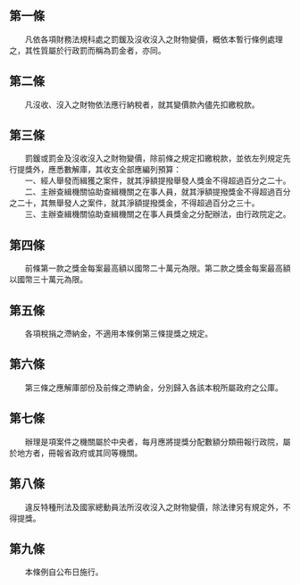 第一條 
-------
　　凡依各項財務法規科處之罰鍰及沒收沒入之財物變價，概依本暫行條例處理之，其性質屬於行政罰而稱為罰金者，亦同。  


第二條 
-------
　　凡沒收、沒入之財物依法應行納稅者，就其變價款內儘先扣繳稅款。  


第三條 
-------
　　罰鍰或罰金及沒收沒入之財物變價，除前條之規定扣繳稅款，並依左列規定先行提獎外，應悉數解庫，其收支全部應編列預算：  
　　一、經人舉發而緝獲之案件，就其淨額提撥舉發人獎金不得超過百分之二十。  
　　二、主辦查緝機關協助查緝機關之在事人員，就其淨額提撥獎金不得超過百分之二十，其無舉發人之案件，就其淨額提撥獎金，不得超過百分之三十。  
　　三、主辦查緝機關協助查緝機關之在事人員獎金之分配辦法，由行政院定之。  


第四條 
-------
　　前條第一款之獎金每案最高額以國幣二十萬元為限。第二款之獎金每案最高額以國幣三十萬元為限。  


第五條 
-------
　　各項稅捐之滯納金，不適用本條例第三條提獎之規定。  


第六條 
-------
　　第三條之應解庫部份及前條之滯納金，分別歸入各該本稅所屬政府之公庫。  


第七條 
-------
　　辦理是項案件之機關屬於中央者，每月應將提獎分配數額分類冊報行政院，屬於地方者，冊報省政府或其同等機關。  


第八條 
-------
　　違反特種刑法及國家總動員法所沒收沒入之財物變價，除法律另有規定外，不得提獎。  


第九條 
-------
　　本條例自公布日施行。